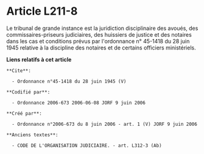 # Article L211-8

Le tribunal de grande instance est la juridiction disciplinaire des avoués, des commissaires-priseurs judiciaires, des
huissiers de justice et des notaires dans les cas et conditions prévus par l'ordonnance n° 45-1418 du 28 juin 1945 relative à
la discipline des notaires et de certains officiers ministériels.

**Liens relatifs à cet article**

	**Cite**:

	  - Ordonnance n°45-1418 du 28 juin 1945 (V)

	**Codifié par**:

	  - Ordonnance 2006-673 2006-06-08 JORF 9 juin 2006

	**Créé par**:

	  - Ordonnance n°2006-673 du 8 juin 2006 - art. 1 (V) JORF 9 juin 2006

	**Anciens textes**:

	  - CODE DE L'ORGANISATION JUDICIAIRE. - art. L312-3 (Ab)
